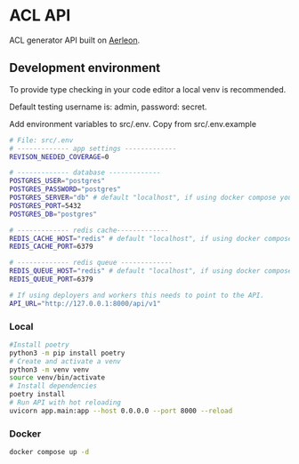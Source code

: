 # ACL API

ACL generator API built on [Aerleon](https://aerleon.readthedocs.io/en/latest/).

## Development environment

To provide type checking in your code editor a local venv is recommended.

Default testing username is: admin, password: secret.

Add environment variables to src/.env.
Copy from src/.env.example
```bash 
# File: src/.env
# ------------- app settings -------------
REVISON_NEEDED_COVERAGE=0

# ------------- database -------------
POSTGRES_USER="postgres"
POSTGRES_PASSWORD="postgres"
POSTGRES_SERVER="db" # default "localhost", if using docker compose you should use "db"
POSTGRES_PORT=5432
POSTGRES_DB="postgres"

# ------------- redis cache-------------
REDIS_CACHE_HOST="redis" # default "localhost", if using docker compose you should use "redis"
REDIS_CACHE_PORT=6379

# ------------- redis queue -------------
REDIS_QUEUE_HOST="redis" # default "localhost", if using docker compose you should use "redis"
REDIS_QUEUE_PORT=6379

# If using deployers and workers this needs to point to the API.
API_URL="http://127.0.0.1:8000/api/v1"
```

### Local
```bash
#Install poetry
python3 -m pip install poetry
# Create and activate a venv
python3 -m venv venv
source venv/bin/activate
# Install dependencies
poetry install
# Run API with hot reloading
uvicorn app.main:app --host 0.0.0.0 --port 8000 --reload
```

### Docker
```bash
docker compose up -d
```